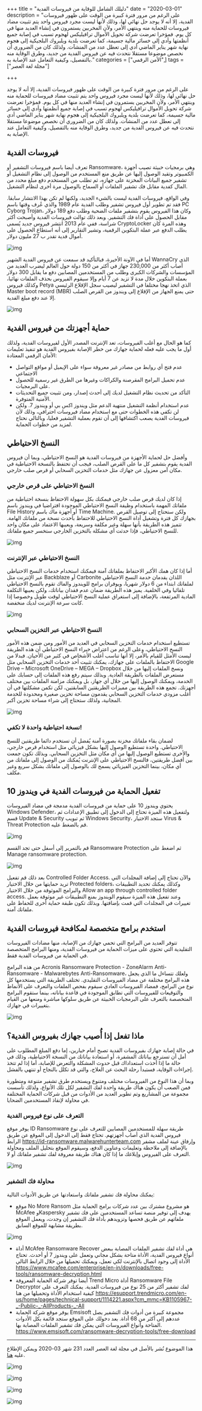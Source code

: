 +++
title = "دليلك الشامل للوقاية من فيروسات الفدية"
date = "2020-03-01"
description = "على الرغم من مرور فترة كبيرة من الوقت على ظهور فيروسات الفدية، إلا أنه لا يوجد حل نهائي لها، وذلك لأنها ليست مجرد فيروس واحد يتم تثبيت مضاد فيروسات للحماية منه وينتهي الأمر، ولأن المخربين يستمرون في إنشاء العديد منها في كل يوم. فمؤخرا تعرضت شركة تحويل الأموال ترافيليكس لهجوم تسبب في إصابة جميع أنظمتها وأدي إلى خسائر مالية جسيمة، كما تعرضت بلدية ويلبروك البلجيكية إلى هجوم نهاية شهر يناير الماضي أدي إلى تعطل عدد من المنشآت. ولذلك كان من الضروري أن نخصص موضوعا مستقلا نتحدث فيه عن فيروس الفدية من جديد، وطرق الوقاية منه بالتفصيل، وكيفية التعامل عند الإصابة به."
categories = ["اﻷمن الرقمي",]
tags = ["مجلة لغة العصر"]

+++

على الرغم من مرور فترة كبيرة من الوقت على ظهور فيروسات الفدية، إلا أنه لا يوجد حل نهائي لها، وذلك لأنها ليست مجرد فيروس واحد يتم تثبيت مضاد فيروسات للحماية منه وينتهي الأمر، ولأن المخربين يستمرون في إنشاء العديد منها في كل يوم. فمؤخرا تعرضت شركة تحويل الأموال ترافيليكس لهجوم تسبب في إصابة جميع أنظمتها وأدي إلى خسائر مالية جسيمة، كما تعرضت بلدية ويلبروك البلجيكية إلى هجوم نهاية شهر يناير الماضي أدي إلى تعطل عدد من المنشآت. ولذلك كان من الضروري أن نخصص موضوعا مستقلا نتحدث فيه عن فيروس الفدية من جديد، وطرق الوقاية منه بالتفصيل، وكيفية التعامل عند الإصابة به.

## فيروسات الفدية

تعرف أيضا باسم فيروسات التشفير أو Ransomware، وهي برمجيات خبيثة تصيب أجهزة الكمبيوتر وتقيد الوصول إليها عن طريق منع المستخدم من الوصول إلى نظام التشغيل أو تشفير جميع البيانات المخزنة على جهازه، ثم تطلب من المستخدم دفع مبلغ محدد من المال كفدية مقابل فك تشفير الملفات أو السماح بالوصول مرة أخرى لنظام التشغيل.

وفي الواقع، فيروسات الفدية ليست بالشيء الجديد، ولكنها لم تكن بهذا الانتشار سابقا. فقد تم تطوير أول فيروس تشفير وطلب الفدية عام 1989 والذي عُرف وقتها باسم PC Cyborg Trojan، وكان هذا الفيروس يقوم بتشفير ملفات الضحية وطلب دفع 189 دولار مقابل الحصول على أداة فك التشفير. وبعد ذلك توالت فيروسات الفدية وأصبحت أكثر شراسة، ففي عام 2013 انتشر فيروس جديد يُسمى CryptoLocker وهذه المرة كان يطلب الدفع عبر عملة البتكوين الرقمية، وتشير التقارير إلى أنه استطاع الحصول على أموال فدية تقدر ب 27 مليون دولار.

![img](images/Wana_Decrypt0r.png)

أما في الآونة الأخيرة، فبالتأكيد قد سمعت عن فيروس الفدية الشهير WannaCry الذي أصاب أكثر من 230,000 جهاز في أكثر من 150 دولة حول العالم ليضرب العديد من المؤسسات والشركات الكبرى وطلب من المستخدمين المصابين دفع ما يقابل 300 دولار بعملة البتكوين خلال مدة لا تزيد عن 7 أيام وإلا سيقوم الفيروس بحذف الملفات نهائيا، وكذلك فيروس Petya الذي اتخذ نهجا مختلفا في التشفير ليصيب سجل الإقلاع الرئيسي Master boot record (MBR) حتى يمنع الجهاز من الإقلاع إلى ويندوز من القرص الصلب إلا عند دفع مبلغ الفدية.

![img](images/2017_Petya.jpg)

## حماية أجهزتك من فيروس الفدية

كما هو الحال مع أغلب الفيروسات، تعد الإنترنت المصدر الأول لفيروسات الفدية، ولذلك أول ما يجب عليه فعله لحماية جهازك من خطر الإصابة بفيروس الفدية هو تنفيذ تعليمات الأمان الرقمي المعتادة:

-   عدم فتح أي روابط من مصادر غير معروفة سواء على الإيميل أو مواقع التواصل الاجتماعي
-   عدم تحميل البرامج المقرصنة والكراكات وغيرها من الطرق غير رسمية للحصول على البرمجيات.
-   التأكد من تحديث نظام التشغيل لديك إلى أحدث إصدار، ومن تثبيت جميع التحديثات الأمنية المتوفرة.
-   عدم استخدام أنظمة التشغيل منتهية الدعم مثل ويندوز اكس بي أو ويندوز 7.
    ولكن لن تكفي هذه الخطوات حتى مع استخدام مضاد فيروسات احترافي، وذلك لأن فيروسات الفدية يصعب اكتشافها إلى أن تقوم بعملية التشفير فعليا، وبالتالي نحتاج لمزيد من خطوات الحماية.

## النسخ الاحتياطي

وأفضل حل لحماية الأجهزة من فيروسات الفدية هو النسخ الاحتياطي، وبما أن فيروس الفدية يقوم بتشفير كل ما على القرص الصلب، فيجب أن تحتفظ بالنسخة الاحتياطية في مكان آمن معزول عن جهازك مثل خدمات التخزين السحابي أو قرص صلب خارجي.

### النسخ الاحتياطي على قرص خارجي

إذا كان لديك قرص صلب خارجي فيمكنك بكل سهولة الاحتفاظ بنسخة احتياطية من ملفاتك المهمة باستخدام وظيفة النسخ الاحتياطي الموجودة افتراضيا في ويندوز باسم File History أو أجهزة ماك باسم Time Machine. ولكن ستحتاج إلى توصيل القرص بجهازك كل فترة وتشغيل أداة النسخ الاحتياطي للاحتفاظ بأحدث نسخة من ملفاتك الهامة. تتميز هذه الطريقة بأنها سهلة وغير مكلفة وسريعة، ويعيبها الاعتماد على مكان واحد للنسخ الاحتياطي، فإذا حدثت أي مشكلة بالتخزين الخارجي ستخسر جميع ملفاتك.

![img](images/backup_windows.png)

### النسخ الاحتياطي عبر الإنترنت

أما إذا كان همك الأكبر الاحتفاظ بملفاتك آمنة فيمكنك استخدام خدمات النسخ الاحتياطي عبر الإنترنت مثل Backblaze أو Carbonite اللذان يقدمان خدمة النسخ الاحتياطي لملفاتك ابتداء من 6 دولار شهريا، ويوفران برامج للويندوز والماك تقوم بالنسخ الاحتياطي تلقائيا وفي الخلفية. يميز هذه الطريقة ضمان عدم فقدان بياناتك، ولكن يعيبها التكلفة المادية المرتفعة، بالإضافة إلى استغراق عملية النسخ الاحتياطي لوقت طويل وخصوصا إذا كانت سرعة الإنترنت لديك منخفضة.

![img](images/Backblaze.png)

### النسخ الاحتياطي عبر التخزين السحابي

تستطيع استخدام خدمات التخزين السحابي في العديد من الأمور ومن ضمن هذه الأمور النسخ الاحتياطي، وعلى الرغم من اعتراض خبراء النسخ الاحتياطي أن هذه الطريقة ليست الأمثل للقيام بالأمر، إلا أنها تناسب أغلب الأشخاص في كثير من الأحيان. فبدلا من الاحتفاظ بالملفات على جهازك، يمكنك تثبيت أحد خدمات التخزين السحابي مثل Google Drive – Microsoft OneDrive – MEGA – Dropbox ونسخ الملفات إليها من خلال مستعرض الملفات بالطريقة العادية. وبذلك سيتم رفع هذه الملفات إلى حسابك على الخدمة، ويمكنك الوصول إليها من خلال أي جهاز، بل ويمكنك مزامنة الملفات بين مختلف أجهزتك. تجمع هذه الطريقة بين مميزات الطريقتين السابقتين، لكن تكمن مشكلتها في أن أغلب مزودي خدمات التخزين السحابي يقدمون مساحة تخزين صغيرة ومحدودة للخدمة المجانية، ولذلك ستحتاج إلى شراء مساحة تخزين أكبر.

![img](images/Dropbox.png)

### نسخة احتياطية واحدة لا تكفي!

لضمان بقاء ملفاتك مخزنة بصورة آمنة يُفضل أن تستخدم دائما طريقتين للنسخ الاحتياطي. واحدة تستطيع الوصول إليها بشكل فيزيائي مثل استخدام قرص خارجي، والأخرى تستطيع الوصول إليها من أي مكان مثل التخزين السحابي. وبذلك تكون جمعت بين أفضل طريقتين، فالنسخ الاحتياطي على الإنترنت يُمكنك من الوصول إلى ملفاتك من أي مكان، بينما التخزين الفيزيائي يسمح لك بالوصول إلى ملفاتك بشكل سريع وغير مكلف.

## تفعيل الحماية من فيروسات الفدية في ويندوز 10

يحتوي ويندوز 10 على حماية من فيروسات الفدية مدمجة في مضاد الفيروسات Windows Defender، ولتفعيل هذه الميزة تحتاج إلى الدخول إلى تطبيق الإعدادات ثم قسم Update & Security ثم تبويب Windows Security، ستجد الاختيار Virus & Threat Protection قم بالضغط عليه.

![img](images/Protection-1.png)

قم بالتمرير إلى أسفل حتى تجد القسم Ransomware Protection ثم اضغط على Manage ransomware protection.

![img](images/Protection-2.png)

بعد ذلك قم تفعيل Controlled Folder Access. والآن تحتاج إلى إضافة المجلدات التي تريد حمايتها من خلال الاختيار Protected folders، وكذلك يمكنك تحديد التطبيقات والبرامج الموثوقة من خلال الاختيار Allow an app through controlled folder access.
وعند تفعيل هذه الميزة سيقوم الويندوز بمنع التطبيقات غير موثوقة بعمل تغييرات في المجلدات التي قمت بإضافتها. وبذلك تكون طبقة حماية أخرى للحفاظ على ملفاتك آمنة.

## استخدم برامج متخصصة لمكافحة فيروسات الفدية

تتوفر العديد من البرامج التي تحمي جهازك من الإصابة، منها مضادات الفيروسات التقليدية التي تحتوي على ميزات الحماية من فيروسات الفدية، ومنها البرامج المتخصصة في الحماية من فيروسات الفدية فقط.

من هذه البرامج Acronis Ransomware Protection - ZoneAlarm Anti-Ransomware - Malwarebytes Anti-Ransomware، ولعلك تتساءل ما الذي يجعل هذه البرامج مختلفة عن مضاد الفيروسات التقليدي. تختلف الطريقة التي يستخدمها كل نوع من البرامج، فمضاد الفيروسات العادي سيقوم بفحص الملفات والتعرف على الأنماط والتوقيعات للفيروسات التي تطابق الموجودة في قاعدة بياناته، بينما ستقوم البرامج المتخصصة بالتعرف على البرمجيات الخبيثة عن طريق سلوكها مباشرة ومنعها من القيام بتغييرات في جهازك.

![img](images/ZoneAlarm.png)

## ماذا تفعل إذا أُصيب جهازك بفيروس الفدية؟

في حالة إصابة جهازك بفيروسات الفدية تصبح أمام خيارين، إما دفع المبلغ المطلوب على أمل أن تسترجع بياناتك المشفرة، أو استعادة بياناتك من النسخة الاحتياطية، وذلك في حالة ما إذا أخذت استعداداك قبل حدوث المشكلة والتعرض للإصابة، أما إذا لم تتخذ إجراءات الوقاية، فستبدأ رحلة البحث عن العلاج، والتي قد تكلل بالنجاح أو تنتهي بالفشل.

وبما أن هذا النوع من الفيروسات مختلف ومتنوع ويستخدم طرق تشفير متنوعة ومتطورة فمن الصعب أن يكون هناك طريقة واحدة لفك التشفير لكل تلك الأنواع، ولذلك تأسست مجموعة من المشاريع وتم تطوير العديد من الأدوات من قبل شركات الحماية المختلفة في محاولة لإنقاذ المستخدمين الضحايا.

### التعرف على نوع فيروس الفدية

يوفر موقع ID Ransomware طريقة سهلة للمستخدمين المصابين للتعرف على نوع فيروس الفدية الذي أصاب أجهزتهم. تحتاج فقط إلى الدخول إلى الموقع عن طريق الرابط https://id-ransomware.malwarehunterteam.com وإرفاق عينة لملف مشفر بالإضافة إلى ملاحظة وتعليمات وعناوين الدفع، وسيقوم الموقع بتحليل الملف ومحاولة التعرف على الفيروس وإبلاغك ما إذا كان هناك طريقة معروفة لفك تشفير ملفاتك أو لا.

![img](images/IDRansomware.png)

### محاولة فك التشفير

يمكنك محاولة فك تشفير ملفاتك واستعادتها عن طريق الأدوات التالية:

-   موقع No More Ransom هو مشروع مشترك بين عدد شركات برامج الحماية مثل McAfee وKaspersky يهدف إلى توفير منصة تساعد المستخدمين على فك تشفير ملفاتهم عن طريق فحصها وتزويدهم بأداة فك التشفير إن وجدت، ويعمل الموقع بطريقة مشابهة للموقع السابق.

![img](images/NoMoreRansom.png)

-   أداة McAfee Ransomware Recover هي أداة لفك تشفير الملفات المصابة ببعض أنواع فيروس الفدية، الأداة متاحة بشكل مجاني وتعمل على ويندوز 7 أو أحدث. تحتاج الأداة إلى وجود اتصال بالإنترنت لكي تعمل، ويمكنك تحميلها من خلال الرابط التالي https://www.mcafee.com/enterprise/en-in/downloads/free-tools/ransomware-decryption.html
-   أيضا توفر شركة الحماية المعروفة Trend Micro أداة Ransomware File Decryptor لفك تشفير أكثر من 25 نوع من فيروسات الفدية. يمكنك التعرف على كيفية استخدام الأداة وتحميلها من هنا https://esupport.trendmicro.com/en-us/home/pages/technical-support/1114221.aspx?cm_mmc=KB1105967-_-Public-_-AllProducts-_-All
-   يوفر موقع شركة الحماية Emsisoft مجموعة كبيرة من أدوات فك التشفير يصل عددهم إلى أكثر من 68 أداة. بعد دخولك على الموقع ستجد قائمة بكل الأدوات المتاحة وأنواع الفيروسات التي يمكن فك تشفير الملفات المصابة بها.
    https://www.emsisoft.com/ransomware-decryption-tools/free-download

---

هذا الموضوع نُشر باﻷصل في مجلة لغة العصر العدد 231 شهر 03-2020 ويمكن الإطلاع عليه [هنا](https://drive.google.com/file/d/1i9EDdJLUAi-G93XQt3jU7SV1pP78UDvm/view?usp=sharing).

![img](images/231-08.png)

![img](images/231-09.png)

![img](images/231-10.png)

![img](images/231-11.png)
